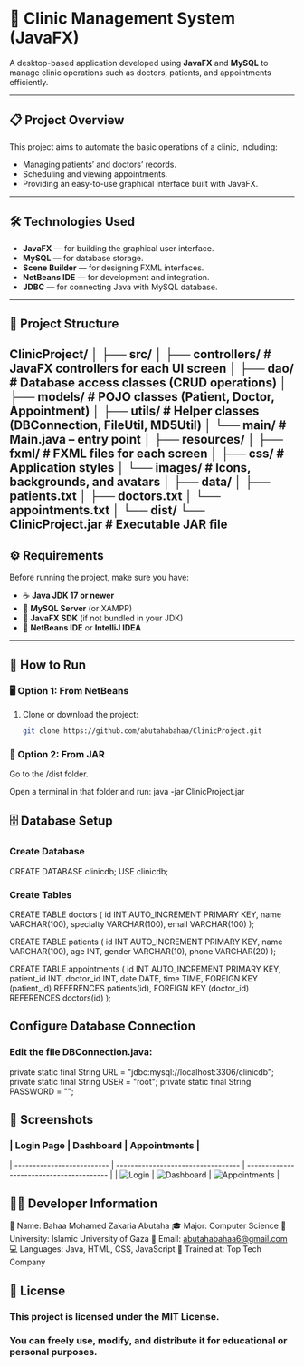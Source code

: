 # 🏥 Clinic Management System (JavaFX)

A desktop-based application developed using **JavaFX** and **MySQL** to manage clinic operations such as doctors, patients, and appointments efficiently.

---

## 📋 Project Overview
This project aims to automate the basic operations of a clinic, including:
- Managing patients’ and doctors’ records.
- Scheduling and viewing appointments.
- Providing an easy-to-use graphical interface built with JavaFX.

---

## 🛠️ Technologies Used
- **JavaFX** — for building the graphical user interface.
- **MySQL** — for database storage.
- **Scene Builder** — for designing FXML interfaces.
- **NetBeans IDE** — for development and integration.
- **JDBC** — for connecting Java with MySQL database.

---

## 📁 Project Structure

ClinicProject/
│
├── src/
│ ├── controllers/ # JavaFX controllers for each UI screen
│ ├── dao/ # Database access classes (CRUD operations)
│ ├── models/ # POJO classes (Patient, Doctor, Appointment)
│ ├── utils/ # Helper classes (DBConnection, FileUtil, MD5Util)
│ └── main/ # Main.java – entry point
│
├── resources/
│ ├── fxml/ # FXML files for each screen
│ ├── css/ # Application styles
│ └── images/ # Icons, backgrounds, and avatars
│
├── data/
│ ├── patients.txt
│ ├── doctors.txt
│ └── appointments.txt
│
└── dist/
└── ClinicProject.jar # Executable JAR file
---

## ⚙️ Requirements

Before running the project, make sure you have:
- ☕ **Java JDK 17 or newer**
- 🧱 **MySQL Server** (or XAMPP)
- 🧩 **JavaFX SDK** (if not bundled in your JDK)
- 🧰 **NetBeans IDE** or **IntelliJ IDEA**

---

## 🚀 How to Run

### 🖥️ Option 1: From NetBeans
1. Clone or download the project:
   ```bash
   git clone https://github.com/abutahabahaa/ClinicProject.git

   
### 💾 Option 2: From JAR
Go to the /dist folder.

Open a terminal in that folder and run:
    java -jar ClinicProject.jar

## 🗄️ Database Setup
### Create Database
CREATE DATABASE clinicdb;
USE clinicdb;
### Create Tables
CREATE TABLE doctors (
  id INT AUTO_INCREMENT PRIMARY KEY,
  name VARCHAR(100),
  specialty VARCHAR(100),
  email VARCHAR(100)
);

CREATE TABLE patients (
  id INT AUTO_INCREMENT PRIMARY KEY,
  name VARCHAR(100),
  age INT,
  gender VARCHAR(10),
  phone VARCHAR(20)
);

CREATE TABLE appointments (
  id INT AUTO_INCREMENT PRIMARY KEY,
  patient_id INT,
  doctor_id INT,
  date DATE,
  time TIME,
  FOREIGN KEY (patient_id) REFERENCES patients(id),
  FOREIGN KEY (doctor_id) REFERENCES doctors(id)
);
## Configure Database Connection
### Edit the file DBConnection.java:
private static final String URL = "jdbc:mysql://localhost:3306/clinicdb";
private static final String USER = "root";
private static final String PASSWORD = "";

## 📸 Screenshots
### | Login Page                 | Dashboard                          | Appointments                             |
| -------------------------- | ---------------------------------- | ---------------------------------------- |
| ![Login](assets/login.png) | ![Dashboard](assets/dashboard.png) | ![Appointments](assets/appointments.png) |

## 👨‍💻 Developer Information

👤 Name: Bahaa Mohamed Zakaria Abutaha
🎓 Major: Computer Science
🏫 University: Islamic University of Gaza
📧 Email: abutahabahaa6@gmail.com
💻 Languages: Java, HTML, CSS, JavaScript
🧠 Trained at: Top Tech Company

   ## 📜 License

### This project is licensed under the MIT License.
### You can freely use, modify, and distribute it for educational or personal purposes.


